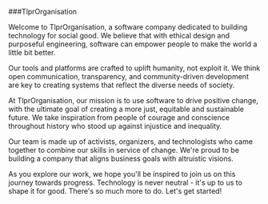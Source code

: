 ###TlprOrganisation

Welcome to TlprOrganisation, a software company dedicated to building technology for social good. We believe that with ethical design and purposeful engineering, software can empower people to make the world a little bit better.

Our tools and platforms are crafted to uplift humanity, not exploit it. We think open communication, transparency, and community-driven development are key to creating systems that reflect the diverse needs of society.

At TlprOrganisation, our mission is to use software to drive positive change, with the ultimate goal of creating a more just, equitable and sustainable future. We take inspiration from people of courage and conscience throughout history who stood up against injustice and inequality.

Our team is made up of activists, organizers, and technologists who came together to combine our skills in service of change. We're proud to be building a company that aligns business goals with altruistic visions.

As you explore our work, we hope you'll be inspired to join us on this journey towards progress. Technology is never neutral - it's up to us to shape it for good. There's so much more to do. Let's get started!
